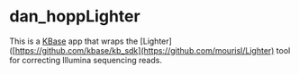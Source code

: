 # dan_hoppLighter

This is a [KBase](https://kbase.us) app that wraps the [Lighter]([https://github.com/kbase/kb_sdk](https://github.com/mourisl/Lighter) tool for correcting Illumina sequencing reads.
